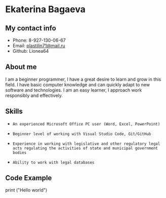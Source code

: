 # Ekaterina Bagaeva

## My contact info
* Phone: 8-927-130-06-67
* Email: plastilin71@mail.ru
* Github: Lionea64

## About me
I am a beginner programmer, I have a great desire to learn and grow in this field. I have basic computer knowledge and can quickly adapt to new software and technologies. I am an easy learner, I approach work responsibly and effectively. 

## Skills
-     An experienced Microsoft Office PC user (Word, Excel, PowerPoint) 
-     Beginner level of working with Visual Studio Code, Git/GitHub
-     Experience in working with legislative and other regulatory legal acts regulating the activities of state and municipal government bodies
-     Ability to work with legal databases

## Code Example
print ("Hello world")
